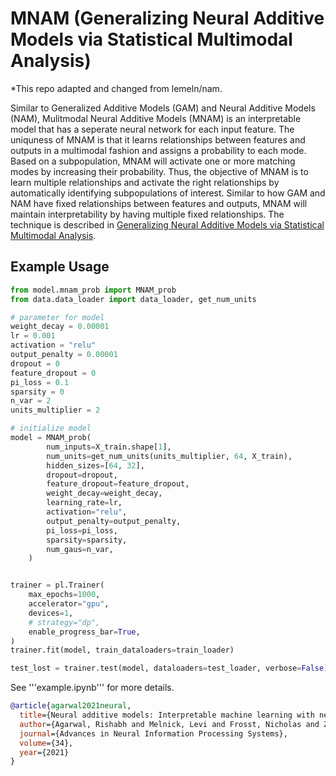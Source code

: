 # MNAM (Generalizing Neural Additive Models via Statistical Multimodal Analysis)

*This repo adapted and changed from lemeln/nam.

Similar to Generalized Additive Models (GAM) and Neural Additive Models (NAM), Mulitmodal Neural Additive Models (MNAM) is an interpretable model that has a seperate neural network for each input feature. The uniquness of MNAM is that it learns relationships between features and outputs in a multimodal fashion and assigns a probability to each mode. Based on a subpopulation, MNAM will activate one or more matching modes by increasing their probability. Thus, the objective of MNAM is to learn multiple relationships and activate the right relationships by automatically identifying subpopulations of interest. Similar to how GAM and NAM have fixed relationships between features and outputs, MNAM will maintain interpretability by having multiple fixed relationships. The technique is described in [Generalizing Neural Additive Models via Statistical Multimodal Analysis](https://openreview.net/pdf?id=e4f7zawfBr).


## Example Usage

```python
from model.mnam_prob import MNAM_prob
from data.data_loader import data_loader, get_num_units

# parameter for model
weight_decay = 0.00001
lr = 0.001
activation = "relu"
output_penalty = 0.00001
dropout = 0
feature_dropout = 0
pi_loss = 0.1
sparsity = 0
n_var = 2
units_multiplier = 2

# initialize model
model = MNAM_prob(
        num_inputs=X_train.shape[1],
        num_units=get_num_units(units_multiplier, 64, X_train),
        hidden_sizes=[64, 32],
        dropout=dropout,
        feature_dropout=feature_dropout,
        weight_decay=weight_decay,
        learning_rate=lr,
        activation="relu",
        output_penalty=output_penalty,
        pi_loss=pi_loss,
        sparsity=sparsity,
        num_gaus=n_var,
    )


trainer = pl.Trainer(
    max_epochs=1000,
    accelerator="gpu",
    devices=1,
    # strategy="dp",
    enable_progress_bar=True,
)
trainer.fit(model, train_dataloaders=train_loader)

test_lost = trainer.test(model, dataloaders=test_loader, verbose=False)
```
See '''example.ipynb''' for more details.


```bibtex
@article{agarwal2021neural,
  title={Neural additive models: Interpretable machine learning with neural nets},
  author={Agarwal, Rishabh and Melnick, Levi and Frosst, Nicholas and Zhang, Xuezhou and Lengerich, Ben and Caruana, Rich and Hinton, Geoffrey E},
  journal={Advances in Neural Information Processing Systems},
  volume={34},
  year={2021}
}
```